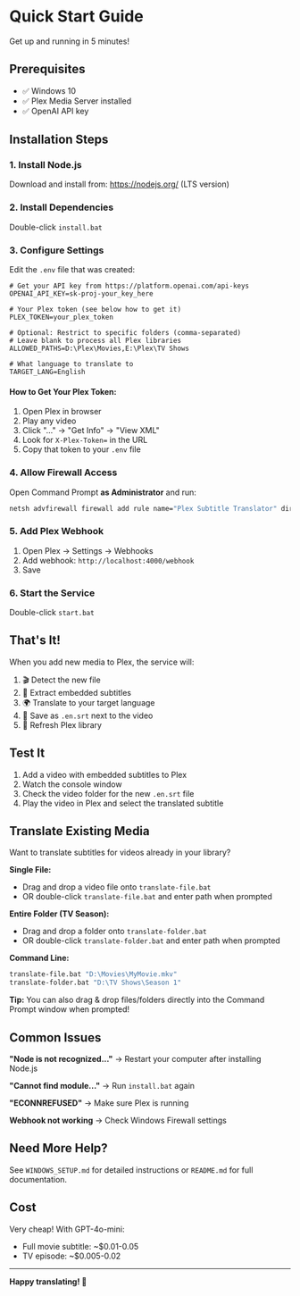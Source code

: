 # Quick Start Guide

Get up and running in 5 minutes!

## Prerequisites

- ✅ Windows 10
- ✅ Plex Media Server installed
- ✅ OpenAI API key

## Installation Steps

### 1. Install Node.js

Download and install from: https://nodejs.org/ (LTS version)

### 2. Install Dependencies

Double-click `install.bat`

### 3. Configure Settings

Edit the `.env` file that was created:

```env
# Get your API key from https://platform.openai.com/api-keys
OPENAI_API_KEY=sk-proj-your_key_here

# Your Plex token (see below how to get it)
PLEX_TOKEN=your_plex_token

# Optional: Restrict to specific folders (comma-separated)
# Leave blank to process all Plex libraries
ALLOWED_PATHS=D:\Plex\Movies,E:\Plex\TV Shows

# What language to translate to
TARGET_LANG=English
```

#### How to Get Your Plex Token:

1. Open Plex in browser
2. Play any video
3. Click "..." → "Get Info" → "View XML"
4. Look for `X-Plex-Token=` in the URL
5. Copy that token to your `.env` file

### 4. Allow Firewall Access

Open Command Prompt **as Administrator** and run:

```cmd
netsh advfirewall firewall add rule name="Plex Subtitle Translator" dir=in action=allow protocol=TCP localport=4000
```

### 5. Add Plex Webhook

1. Open Plex → Settings → Webhooks
2. Add webhook: `http://localhost:4000/webhook`
3. Save

### 6. Start the Service

Double-click `start.bat`

## That's It!

When you add new media to Plex, the service will:
1. 🎬 Detect the new file
2. 📝 Extract embedded subtitles
3. 🌍 Translate to your target language
4. 💾 Save as `.en.srt` next to the video
5. 🔄 Refresh Plex library

## Test It

1. Add a video with embedded subtitles to Plex
2. Watch the console window
3. Check the video folder for the new `.en.srt` file
4. Play the video in Plex and select the translated subtitle

## Translate Existing Media

Want to translate subtitles for videos already in your library?

**Single File:**
- Drag and drop a video file onto `translate-file.bat`
- OR double-click `translate-file.bat` and enter path when prompted

**Entire Folder (TV Season):**
- Drag and drop a folder onto `translate-folder.bat`
- OR double-click `translate-folder.bat` and enter path when prompted

**Command Line:**
```cmd
translate-file.bat "D:\Movies\MyMovie.mkv"
translate-folder.bat "D:\TV Shows\Season 1"
```

**Tip:** You can also drag & drop files/folders directly into the Command Prompt window when prompted!

## Common Issues

**"Node is not recognized..."**
→ Restart your computer after installing Node.js

**"Cannot find module..."**
→ Run `install.bat` again

**"ECONNREFUSED"**
→ Make sure Plex is running

**Webhook not working**
→ Check Windows Firewall settings

## Need More Help?

See `WINDOWS_SETUP.md` for detailed instructions or `README.md` for full documentation.

## Cost

Very cheap! With GPT-4o-mini:
- Full movie subtitle: ~$0.01-0.05
- TV episode: ~$0.005-0.02

---

**Happy translating! 🎉**

